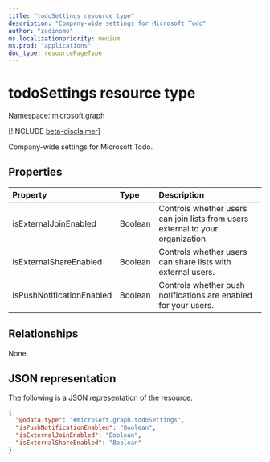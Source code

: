 ```yaml
---
title: "todoSettings resource type"
description: "Company-wide settings for Microsoft Todo"
author: "zadinsmo"
ms.localizationpriority: medium
ms.prod: "applications"
doc_type: resourcePageType
---
```


# todoSettings resource type

Namespace: microsoft.graph

[!INCLUDE [beta-disclaimer](../../includes/beta-disclaimer.md)]

Company-wide settings for Microsoft Todo.

## Properties
|Property|Type|Description|
|:---|:---|:---|
|isExternalJoinEnabled|Boolean|Controls whether users can join lists from users external to your organization.|
|isExternalShareEnabled|Boolean|Controls whether users can share lists with external users.|
|isPushNotificationEnabled|Boolean|Controls whether push notifications are enabled for your users.|

## Relationships
None.

## JSON representation
The following is a JSON representation of the resource.
<!-- {
  "blockType": "resource",
  "@odata.type": "microsoft.graph.todoSettings"
}
-->
``` json
{
  "@odata.type": "#microsoft.graph.todoSettings",
  "isPushNotificationEnabled": "Boolean",
  "isExternalJoinEnabled": "Boolean",
  "isExternalShareEnabled": "Boolean"
}
```


